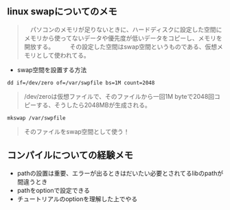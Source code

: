 ## linux swapについてのメモ

>　パソコンのメモリが足りないときに、ハードディスクに設定した空間にメモリから使ってないデータや優先度が低いデータをコピーし、メモリを開放する。
>　
>　その設定した空間はswap空間というものである、仮想メモリとして使われてる。
>　
* swap空間を設置する方法

```
dd if=/dev/zero of=/var/swpfile bs=1M count=2048
```
> /dev/zeroは仮想ファイルで、そのファイルから一回1M byteで2048回コピーする、そうしたら2048MBが生成される。

```
mkswap /var/swpfile
```

>そのファイルをswap空間として使う！ 
>


## コンパイルについての経験メモ

* pathの設置は重要、エラーが出るときはだいたい必要とされてるlibのpathが間違うとき
* pathをoptionで設定できる
* チュートリアルのoptionを理解した上でやる
